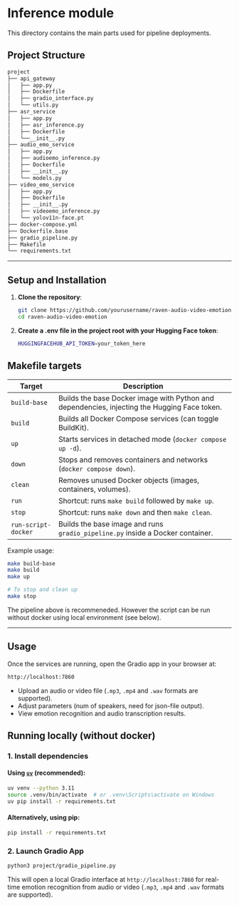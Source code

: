 
# Inference module

This directory contains the main parts used for pipeline deployments.

## Project Structure

```bash
project
├── api_gateway
│   ├── app.py
│   ├── Dockerfile
│   ├── gradio_interface.py
│   └── utils.py
├── asr_service
│   ├── app.py
│   ├── asr_inference.py
│   ├── Dockerfile
│   └──__init__.py
├── audio_emo_service
│   ├── app.py
│   ├── audioemo_inference.py
│   ├── Dockerfile
│   ├── __init__.py
│   └── models.py
├── video_emo_service
│   ├── app.py
│   ├── Dockerfile
│   ├── __init__.py
│   ├── videoemo_inference.py
│   └── yolov11n-face.pt
├── docker-compose.yml
├── Dockerfile.base
├── gradio_pipeline.py
├── Makefile
└── requirements.txt
```

---

## Setup and Installation

1. **Clone the repository**:
   ```bash
   git clone https://github.com/yourusername/raven-audio-video-emotion.git
   cd raven-audio-video-emotion
   ```
2. **Create a .env file in the project root with your Hugging Face token**:
    ```bash
    HUGGINGFACEHUB_API_TOKEN=your_token_here
    ```
## Makefile targets

| Target              | Description                                                                                  |
| ------------------- | -------------------------------------------------------------------------------------------- |
| `build-base`        | Builds the base Docker image with Python and dependencies, injecting the Hugging Face token. |
| `build`             | Builds all Docker Compose services (can toggle BuildKit).                                    |
| `up`                | Starts services in detached mode (`docker compose up -d`).                                   |
| `down`              | Stops and removes containers and networks (`docker compose down`).                           |
| `clean`             | Removes unused Docker objects (images, containers, volumes).                                 |
| `run`               | Shortcut: runs `make build` followed by `make up`.                                           |
| `stop`              | Shortcut: runs `make down` and then `make clean`.                                            |
| `run-script-docker` | Builds the base image and runs `gradio_pipeline.py` inside a Docker container.               |

Example usage:

```bash
make build-base
make build
make up

# To stop and clean up
make stop
```

The pipeline above is recommeneded. However the script can be run without docker using local environment (see below).

---

## Usage

Once the services are running, open the Gradio app in your browser at:
``` bash
http://localhost:7860
```
- Upload an audio or video file (`.mp3`, `.mp4` and `.wav` formats are supported).
- Adjust parameters (num of speakers, need for json-file output).
- View emotion recognition and audio transcription results.

## Running locally (without docker)

### 1. Install dependencies

#### Using [`uv`](https://github.com/astral-sh/uv) (recommended):

```bash
uv venv --python 3.11
source .venv/bin/activate  # or .venv\Scripts\activate on Windows
uv pip install -r requirements.txt
```

#### Alternatively, using pip:

```bash
pip install -r requirements.txt
```

### 2. Launch Gradio App

```bash
python3 project/gradio_pipeline.py
```

This will open a local Gradio interface at `http://localhost:7860` for real-time emotion recognition from audio or video (`.mp3`, `.mp4` and `.wav` formats are supported). 
